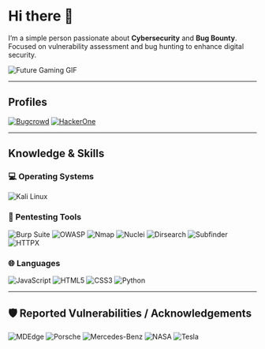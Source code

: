 # Hi there 👋

I’m a simple person passionate about **Cybersecurity** and **Bug Bounty**. Focused on vulnerability assessment and bug hunting to enhance digital security.

![Future Gaming GIF](https://media1.tenor.com/m/uTGE6zSoSs8AAAAd/future-gaming.gif)

---

## Profiles

[![Bugcrowd](https://img.shields.io/badge/Bugcrowd-F26822?style=for-the-badge&logo=bugcrowd&logoColor=white)](https://bugcrowd.com/h/Yusif_Kerimov)
[![HackerOne](https://img.shields.io/badge/HackerOne-494649?style=for-the-badge&logo=hackerone&logoColor=white)](https://hackerone.com/km017)

---

## Knowledge & Skills

### 💻 Operating Systems
![Kali Linux](https://img.shields.io/badge/Kali_Linux-557C94?style=for-the-badge&logo=kalilinux&logoColor=white)

### 🔧 Pentesting Tools
![Burp Suite](https://img.shields.io/badge/Burp_Suite-FF6F00?style=for-the-badge&logo=burp-suite&logoColor=white)
![OWASP](https://img.shields.io/badge/OWASP-000000?style=for-the-badge&logo=owasp&logoColor=white)
![Nmap](https://img.shields.io/badge/Nmap-4682B4?style=for-the-badge&logo=nmap&logoColor=white)
![Nuclei](https://img.shields.io/badge/Nuclei-3CB371?style=for-the-badge&logo=nuclei&logoColor=white)
![Dirsearch](https://img.shields.io/badge/Dirsearch-9370DB?style=for-the-badge&logo=gnu-bash&logoColor=white)
![Subfinder](https://img.shields.io/badge/Subfinder-FF8C00?style=for-the-badge&logo=hack-the-box&logoColor=white)
![HTTPX](https://img.shields.io/badge/httpx-20B2AA?style=for-the-badge&logo=internet-explorer&logoColor=white)


### 🌐 Languages
![JavaScript](https://img.shields.io/badge/JavaScript-F7E01D?style=for-the-badge&logo=javascript&logoColor=black)
![HTML5](https://img.shields.io/badge/HTML5-E44D26?style=for-the-badge&logo=html5&logoColor=white)
![CSS3](https://img.shields.io/badge/CSS3-1572B6?style=for-the-badge&logo=css3&logoColor=white)
![Python](https://img.shields.io/badge/Python-3670A0?style=for-the-badge&logo=python&logoColor=ffdd54)

---

## 🛡️ Reported Vulnerabilities / Acknowledgements

![MDEdge](https://img.shields.io/badge/MDEdge-0078D7?style=for-the-badge&logo=microsoftedge&logoColor=white)
![Porsche](https://img.shields.io/badge/Porsche-E5A823?style=for-the-badge&logo=porsche&logoColor=black)
![Mercedes-Benz](https://img.shields.io/badge/Mercedes--Benz-000000?style=for-the-badge&logo=mercedes&logoColor=white)
![NASA](https://img.shields.io/badge/NASA-0B3D91?style=for-the-badge&logo=nasa&logoColor=white)
![Tesla](https://img.shields.io/badge/Tesla-CC0000?style=for-the-badge&logo=tesla&logoColor=white)
